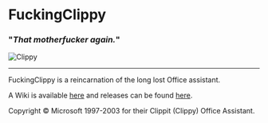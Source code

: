 # FuckingClippy
### "*That motherfucker again.*"

![Clippy](https://guitarxhero.github.com/imgs/fc1.png)

---
FuckingClippy is a reincarnation of the long lost Office assistant.

A Wiki is available [here][wiki] and releases can be found [here][releases].

Copyright © Microsoft 1997-2003 for their Clippit (Clippy) Office Assistant.

[wiki]: https://github.com/guitarxhero/FuckingClippy/wiki
[releases]: https://github.com/guitarxhero/FuckingClippy/releases
[license]: LICENSE